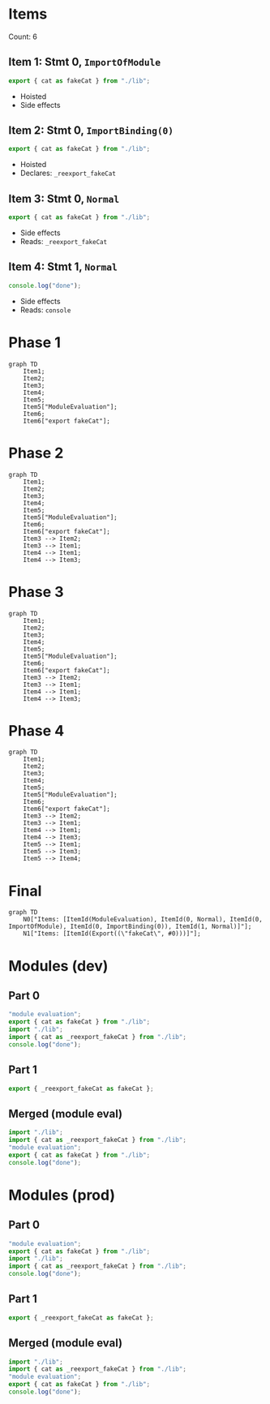 # Items

Count: 6

## Item 1: Stmt 0, `ImportOfModule`

```js
export { cat as fakeCat } from "./lib";

```

- Hoisted
- Side effects

## Item 2: Stmt 0, `ImportBinding(0)`

```js
export { cat as fakeCat } from "./lib";

```

- Hoisted
- Declares: `_reexport_fakeCat`

## Item 3: Stmt 0, `Normal`

```js
export { cat as fakeCat } from "./lib";

```

- Side effects
- Reads: `_reexport_fakeCat`

## Item 4: Stmt 1, `Normal`

```js
console.log("done");

```

- Side effects
- Reads: `console`

# Phase 1
```mermaid
graph TD
    Item1;
    Item2;
    Item3;
    Item4;
    Item5;
    Item5["ModuleEvaluation"];
    Item6;
    Item6["export fakeCat"];
```
# Phase 2
```mermaid
graph TD
    Item1;
    Item2;
    Item3;
    Item4;
    Item5;
    Item5["ModuleEvaluation"];
    Item6;
    Item6["export fakeCat"];
    Item3 --> Item2;
    Item3 --> Item1;
    Item4 --> Item1;
    Item4 --> Item3;
```
# Phase 3
```mermaid
graph TD
    Item1;
    Item2;
    Item3;
    Item4;
    Item5;
    Item5["ModuleEvaluation"];
    Item6;
    Item6["export fakeCat"];
    Item3 --> Item2;
    Item3 --> Item1;
    Item4 --> Item1;
    Item4 --> Item3;
```
# Phase 4
```mermaid
graph TD
    Item1;
    Item2;
    Item3;
    Item4;
    Item5;
    Item5["ModuleEvaluation"];
    Item6;
    Item6["export fakeCat"];
    Item3 --> Item2;
    Item3 --> Item1;
    Item4 --> Item1;
    Item4 --> Item3;
    Item5 --> Item1;
    Item5 --> Item3;
    Item5 --> Item4;
```
# Final
```mermaid
graph TD
    N0["Items: [ItemId(ModuleEvaluation), ItemId(0, Normal), ItemId(0, ImportOfModule), ItemId(0, ImportBinding(0)), ItemId(1, Normal)]"];
    N1["Items: [ItemId(Export((\"fakeCat\", #0)))]"];
```
# Modules (dev)
## Part 0
```js
"module evaluation";
export { cat as fakeCat } from "./lib";
import "./lib";
import { cat as _reexport_fakeCat } from "./lib";
console.log("done");

```
## Part 1
```js
export { _reexport_fakeCat as fakeCat };

```
## Merged (module eval)
```js
import "./lib";
import { cat as _reexport_fakeCat } from "./lib";
"module evaluation";
export { cat as fakeCat } from "./lib";
console.log("done");

```
# Modules (prod)
## Part 0
```js
"module evaluation";
export { cat as fakeCat } from "./lib";
import "./lib";
import { cat as _reexport_fakeCat } from "./lib";
console.log("done");

```
## Part 1
```js
export { _reexport_fakeCat as fakeCat };

```
## Merged (module eval)
```js
import "./lib";
import { cat as _reexport_fakeCat } from "./lib";
"module evaluation";
export { cat as fakeCat } from "./lib";
console.log("done");

```
